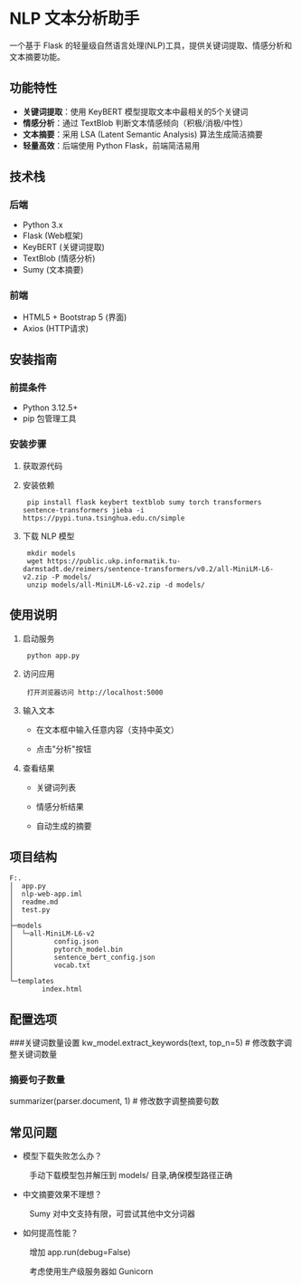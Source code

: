 # NLP 文本分析助手

一个基于 Flask 的轻量级自然语言处理(NLP)工具，提供关键词提取、情感分析和文本摘要功能。

## 功能特性

- **关键词提取**：使用 KeyBERT 模型提取文本中最相关的5个关键词
- **情感分析**：通过 TextBlob 判断文本情感倾向（积极/消极/中性）
- **文本摘要**：采用 LSA (Latent Semantic Analysis) 算法生成简洁摘要
- **轻量高效**：后端使用 Python Flask，前端简洁易用

## 技术栈

### 后端
- Python 3.x
- Flask (Web框架)
- KeyBERT (关键词提取)
- TextBlob (情感分析)
- Sumy (文本摘要)

### 前端
- HTML5 + Bootstrap 5 (界面)
- Axios (HTTP请求)

## 安装指南

### 前提条件
- Python 3.12.5+
- pip 包管理工具

### 安装步骤

1. 获取源代码
2. 安装依赖

    	pip install flask keybert textblob sumy torch transformers sentence-transformers jieba -i https://pypi.tuna.tsinghua.edu.cn/simple
3. 下载 NLP 模型

		mkdir models
		wget https://public.ukp.informatik.tu-darmstadt.de/reimers/sentence-transformers/v0.2/all-MiniLM-L6-v2.zip -P models/
		unzip models/all-MiniLM-L6-v2.zip -d models/
## 使用说明
1. 启动服务

		python app.py

2. 访问应用

		打开浏览器访问 http://localhost:5000


3. 输入文本


	- 在文本框中输入任意内容（支持中英文）


	- 点击"分析"按钮
4. 查看结果


	- 关键词列表



	- 情感分析结果



	- 自动生成的摘要
## 项目结构 ##
	F:.                                                              
	│  app.py                                                        
	│  nlp-web-app.iml                                               
	│  readme.md                                                     
	│  test.py                                                       
	│                                                                
	├─models                                                         
	│  └─all-MiniLM-L6-v2                                            
	│          config.json                                           
	│          pytorch_model.bin                                     
	│          sentence_bert_config.json                             
	│          vocab.txt                                             
	│                                                                
	└─templates                                                      
	        index.html  
## 配置选项 ##
###关键词数量设置
kw_model.extract_keywords(text, top_n=5)  # 修改数字调整关键词数量

### 摘要句子数量
summarizer(parser.document, 1)  # 修改数字调整摘要句数
## 常见问题 ##


- 模型下载失败怎么办？

&nbsp;&nbsp;&nbsp;&nbsp;&nbsp;&nbsp;&nbsp;&nbsp;&nbsp;手动下载模型包并解压到 models/ 目录,确保模型路径正确



- 中文摘要效果不理想？

&nbsp;&nbsp;&nbsp;&nbsp;&nbsp;&nbsp;&nbsp;&nbsp;&nbsp;Sumy 对中文支持有限，可尝试其他中文分词器



- 如何提高性能？

&nbsp;&nbsp;&nbsp;&nbsp;&nbsp;&nbsp;&nbsp;&nbsp;&nbsp;增加 app.run(debug=False)

&nbsp;&nbsp;&nbsp;&nbsp;&nbsp;&nbsp;&nbsp;&nbsp;&nbsp;考虑使用生产级服务器如 Gunicorn